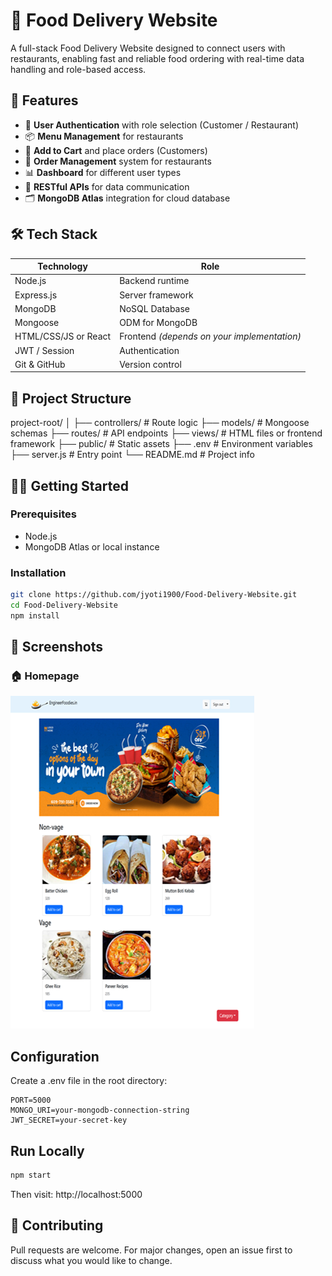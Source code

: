 # 🍔 Food Delivery Website

A full-stack Food Delivery Website designed to connect users with restaurants, enabling fast and reliable food ordering with real-time data handling and role-based access.

## 📌 Features

- 🔐 **User Authentication** with role selection (Customer / Restaurant)
- 📦 **Menu Management** for restaurants
- 🛒 **Add to Cart** and place orders (Customers)
- 🧾 **Order Management** system for restaurants
- 📊 **Dashboard** for different user types
- 📂 **RESTful APIs** for data communication
- 🗂️ **MongoDB Atlas** integration for cloud database

## 🛠️ Tech Stack

| Technology | Role |
|------------|------|
| Node.js    | Backend runtime |
| Express.js | Server framework |
| MongoDB    | NoSQL Database |
| Mongoose   | ODM for MongoDB |
| HTML/CSS/JS or React | Frontend *(depends on your implementation)* |
| JWT / Session | Authentication |
| Git & GitHub | Version control |

## 📁 Project Structure
project-root/
│
├── controllers/ # Route logic
├── models/ # Mongoose schemas
├── routes/ # API endpoints
├── views/ # HTML files or frontend framework
├── public/ # Static assets
├── .env # Environment variables
├── server.js # Entry point
└── README.md # Project info


## 🧑‍💻 Getting Started

### Prerequisites
- Node.js
- MongoDB Atlas or local instance

### Installation
```bash
git clone https://github.com/jyoti1900/Food-Delivery-Website.git
cd Food-Delivery-Website
npm install
```
## 📸 Screenshots
### 🏠 Homepage
![Homepage](fooddeliverywebsit.png)

## Configuration
Create a .env file in the root directory:
```.env
PORT=5000
MONGO_URI=your-mongodb-connection-string
JWT_SECRET=your-secret-key
```

## Run Locally
```bash
npm start
```
Then visit: http://localhost:5000

## 🤝 Contributing
Pull requests are welcome. For major changes, open an issue first to discuss what you would like to change.

